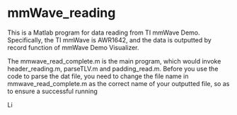# mmWave_reading

This is a Matlab program for data reading from TI mmWave Demo.
Specifically, the TI mmWave is AWR1642, and the data is outputted by record function of mmWave Demo Visualizer.

The mmwave_read_complete.m is the main program, which would invoke header_reading.m, parseTLV.m and padding_read.m.
Before you use the code to parse the dat file, you need to change the file name in mmwave_read_complete.m as the correct name of your outputted file, so as to ensure a successful running

Li
